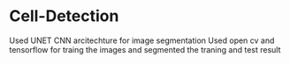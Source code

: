 # Cell-Detection
Used UNET CNN arcitechture for image segmentation
Used open cv  and tensorflow for traing the images and segmented the traning and test result
